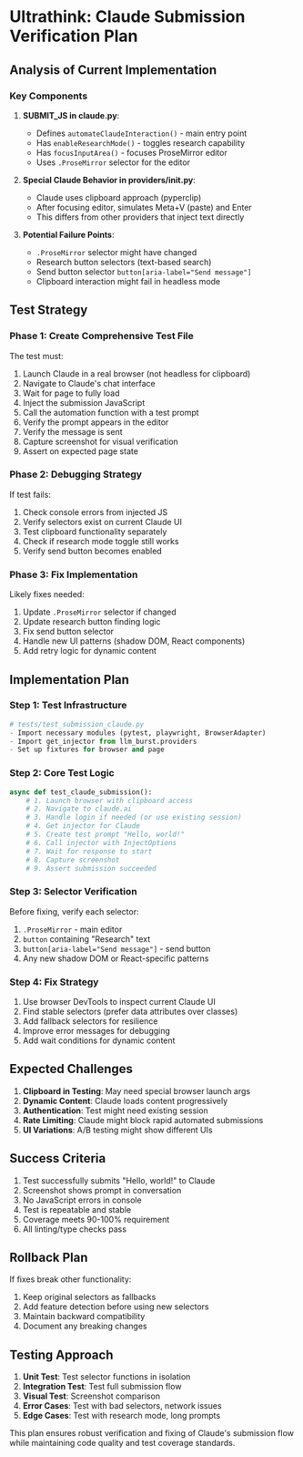# Ultrathink: Claude Submission Verification Plan

## Analysis of Current Implementation

### Key Components
1. **SUBMIT_JS in claude.py**: 
   - Defines `automateClaudeInteraction()` - main entry point
   - Has `enableResearchMode()` - toggles research capability
   - Has `focusInputArea()` - focuses ProseMirror editor
   - Uses `.ProseMirror` selector for the editor

2. **Special Claude Behavior in providers/__init__.py**:
   - Claude uses clipboard approach (pyperclip)
   - After focusing editor, simulates Meta+V (paste) and Enter
   - This differs from other providers that inject text directly

3. **Potential Failure Points**:
   - `.ProseMirror` selector might have changed
   - Research button selectors (text-based search)
   - Send button selector `button[aria-label="Send message"]`
   - Clipboard interaction might fail in headless mode

## Test Strategy

### Phase 1: Create Comprehensive Test File
The test must:
1. Launch Claude in a real browser (not headless for clipboard)
2. Navigate to Claude's chat interface
3. Wait for page to fully load
4. Inject the submission JavaScript
5. Call the automation function with a test prompt
6. Verify the prompt appears in the editor
7. Verify the message is sent
8. Capture screenshot for visual verification
9. Assert on expected page state

### Phase 2: Debugging Strategy
If test fails:
1. Check console errors from injected JS
2. Verify selectors exist on current Claude UI
3. Test clipboard functionality separately
4. Check if research mode toggle still works
5. Verify send button becomes enabled

### Phase 3: Fix Implementation
Likely fixes needed:
1. Update `.ProseMirror` selector if changed
2. Update research button finding logic
3. Fix send button selector
4. Handle new UI patterns (shadow DOM, React components)
5. Add retry logic for dynamic content

## Implementation Plan

### Step 1: Test Infrastructure
```python
# tests/test_submission_claude.py
- Import necessary modules (pytest, playwright, BrowserAdapter)
- Import get_injector from llm_burst.providers
- Set up fixtures for browser and page
```

### Step 2: Core Test Logic
```python
async def test_claude_submission():
    # 1. Launch browser with clipboard access
    # 2. Navigate to claude.ai
    # 3. Handle login if needed (or use existing session)
    # 4. Get injector for Claude
    # 5. Create test prompt "Hello, world!"
    # 6. Call injector with InjectOptions
    # 7. Wait for response to start
    # 8. Capture screenshot
    # 9. Assert submission succeeded
```

### Step 3: Selector Verification
Before fixing, verify each selector:
1. `.ProseMirror` - main editor
2. `button` containing "Research" text
3. `button[aria-label="Send message"]` - send button
4. Any new shadow DOM or React-specific patterns

### Step 4: Fix Strategy
1. Use browser DevTools to inspect current Claude UI
2. Find stable selectors (prefer data attributes over classes)
3. Add fallback selectors for resilience
4. Improve error messages for debugging
5. Add wait conditions for dynamic content

## Expected Challenges

1. **Clipboard in Testing**: May need special browser launch args
2. **Dynamic Content**: Claude loads content progressively
3. **Authentication**: Test might need existing session
4. **Rate Limiting**: Claude might block rapid automated submissions
5. **UI Variations**: A/B testing might show different UIs

## Success Criteria

1. Test successfully submits "Hello, world!" to Claude
2. Screenshot shows prompt in conversation
3. No JavaScript errors in console
4. Test is repeatable and stable
5. Coverage meets 90-100% requirement
6. All linting/type checks pass

## Rollback Plan

If fixes break other functionality:
1. Keep original selectors as fallbacks
2. Add feature detection before using new selectors
3. Maintain backward compatibility
4. Document any breaking changes

## Testing Approach

1. **Unit Test**: Test selector functions in isolation
2. **Integration Test**: Test full submission flow
3. **Visual Test**: Screenshot comparison
4. **Error Cases**: Test with bad selectors, network issues
5. **Edge Cases**: Test with research mode, long prompts

This plan ensures robust verification and fixing of Claude's submission flow while maintaining code quality and test coverage standards.